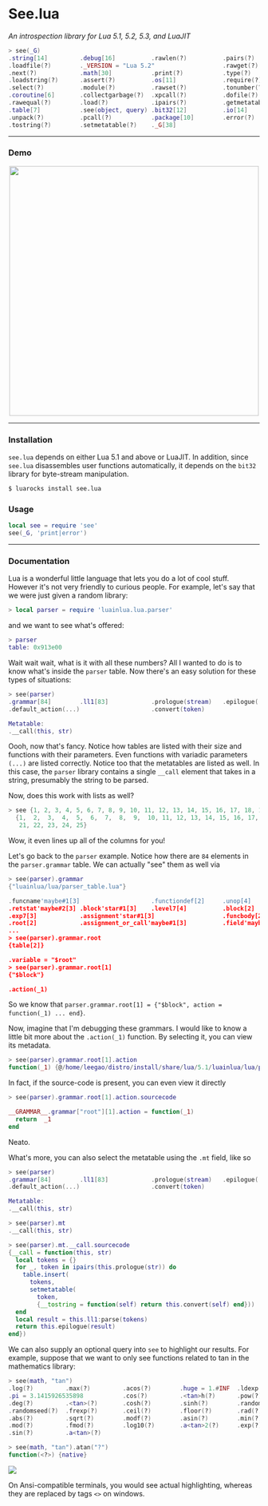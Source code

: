 # See.lua 

*An introspection library for Lua 5.1, 5.2, 5.3, and LuaJIT*

```lua
> see(_G)
.string[14]         .debug[16]          .rawlen(?)          .pairs(?)
.loadfile(?)        ._VERSION = "Lua 5.2"                   .rawget(?)
.next(?)            .math[30]           .print(?)           .type(?)
.loadstring(?)      .assert(?)          .os[11]             .require(?)
.select(?)          .module(?)          .rawset(?)          .tonumber(?)
.coroutine[6]       .collectgarbage(?)  .xpcall(?)          .dofile(?)
.rawequal(?)        .load(?)            .ipairs(?)          .getmetatable(?)
.table[7]           .see(object, query) .bit32[12]          .io[14]
.unpack(?)          .pcall(?)           .package[10]        .error(?)
.tostring(?)        .setmetatable(?)    ._G[38]
```

------------------------------------------------------------------------
### Demo

<p align=center>
<a href='https://asciinema.org/a/6ny1px38azbo3sk76c71oi8th' align=center>
<img width=500 src='https://asciinema.org/a/6ny1px38azbo3sk76c71oi8th.png'/>
</a>
</p>

------------------------------------------------------------------------

### Installation

`see.lua` depends on either Lua 5.1 and above or LuaJIT. In addition, since `see.lua` disassembles
user functions automatically, it depends on the `bit32` library for byte-stream manipulation.

```bash
$ luarocks install see.lua
```

### Usage

```lua
local see = require 'see'
see(_G, 'print|error')
```

------------------------------------------------------------------------

### Documentation

Lua is a wonderful little language that lets you do a lot of cool stuff. However it's not very friendly to curious
people. For example, let's say that we were just given a random library:

```lua
> local parser = require 'luainlua.lua.parser'
```

and we want to see what's offered:

```lua
> parser
table: 0x913e00
```

Wait wait wait, what is it with all these numbers? All I wanted to do is to know what's inside the `parser` table. 
Now there's an easy solution for these types of situations:

```lua
> see(parser)
.grammar[84]        .ll1[83]            .prologue(stream)   .epilogue(...)
.default_action(...)                    .convert(token)

Metatable:
.__call(this, str)
```

Oooh, now that's fancy. Notice how tables are listed with their size and functions with their parameters. 
Even functions with variadic parameters `(...)` are listed correctly. Notice too that the metatables 
are listed as well. In this case, the `parser` library contains a single `__call` element that takes in a string,
presumably the string to be parsed.

Now, does this work with lists as well?

```lua
> see {1, 2, 3, 4, 5, 6, 7, 8, 9, 10, 11, 12, 13, 14, 15, 16, 17, 18, 19, 20, 21, 22, 23, 24, 25}
  {1,  2,  3,  4,  5,  6,  7,  8,  9,  10, 11, 12, 13, 14, 15, 16, 17, 18, 19, 20,
   21, 22, 23, 24, 25}
```

Wow, it even lines up all of the columns for you!

Let's go back to the `parser` example. Notice how there are `84` elements in the `parser.grammar` table. We can
actually "see" them as well via

```lua
> see(parser).grammar
{"luainlua/lua/parser_table.lua"}

.funcname'maybe#1[3]                    .functiondef[2]     .unop[4]
.retstat'maybe#2[3] .block'star#1[3]    .level7[4]          .block[2]
.exp7[3]            .assignment'star#1[3]                   .funcbody[2]
.root[2]            .assignment_or_call'maybe#1[3]          .field'maybe#3[3]
...
> see(parser).grammar.root
{table[2]}

.variable = "$root"
> see(parser).grammar.root[1]
{"$block"}

.action(_1)
```

So we know that `parser.grammar.root[1] = {"$block", action = function(_1) ... end}`.

Now, imagine that I'm debugging these grammars. I would like to know a little bit more about the
`.action(_1)` function. By selecting it, you can view its metadata.

```lua
> see(parser).grammar.root[1].action
function(_1) {@/home/leegao/distro/install/share/lua/5.1/luainlua/lua/parser.lua 421:423}
```

In fact, if the source-code is present, you can even view it directly

```lua
> see(parser).grammar.root[1].action.sourcecode

__GRAMMAR__.grammar["root"][1].action = function(_1)
  return  _1
end
```

Neato.

What's more, you can also select the metatable using the `.mt` field, like so

```lua
> see(parser)
.grammar[84]        .ll1[83]            .prologue(stream)   .epilogue(...)
.default_action(...)                    .convert(token)

Metatable:
.__call(this, str)

> see(parser).mt
.__call(this, str)

> see(parser).mt.__call.sourcecode
{__call = function(this, str)
  local tokens = {}
  for _, token in ipairs(this.prologue(str)) do
    table.insert(
      tokens,
      setmetatable(
        token,
        {__tostring = function(self) return this.convert(self) end}))
  end
  local result = this.ll1:parse(tokens)
  return this.epilogue(result)
end})
```

We can also supply an optional query into `see` to highlight our results. 
For example, suppose that we want to only see functions related to tan in the mathematics library:

```lua
> see(math, "tan")
.log(?)         .max(?)         .acos(?)        .huge = 1.#INF  .ldexp(?)
.pi = 3.1415926535898           .cos(?)         .<tan>h(?)      .pow(?)
.deg(?)         .<tan>(?)       .cosh(?)        .sinh(?)        .random(?)
.randomseed(?)  .frexp(?)       .ceil(?)        .floor(?)       .rad(?)
.abs(?)         .sqrt(?)        .modf(?)        .asin(?)        .min(?)
.mod(?)         .fmod(?)        .log10(?)       .a<tan>2(?)     .exp(?)
.sin(?)         .a<tan>(?)

> see(math, "tan").atan("?")
function(<?>) {native}
```

<p><img src='http://i.imgur.com/rGHHLFy.png' align=center/></p>

On Ansi-compatible terminals, you would see actual highlighting, whereas they are replaced by
tags `<>` on windows.